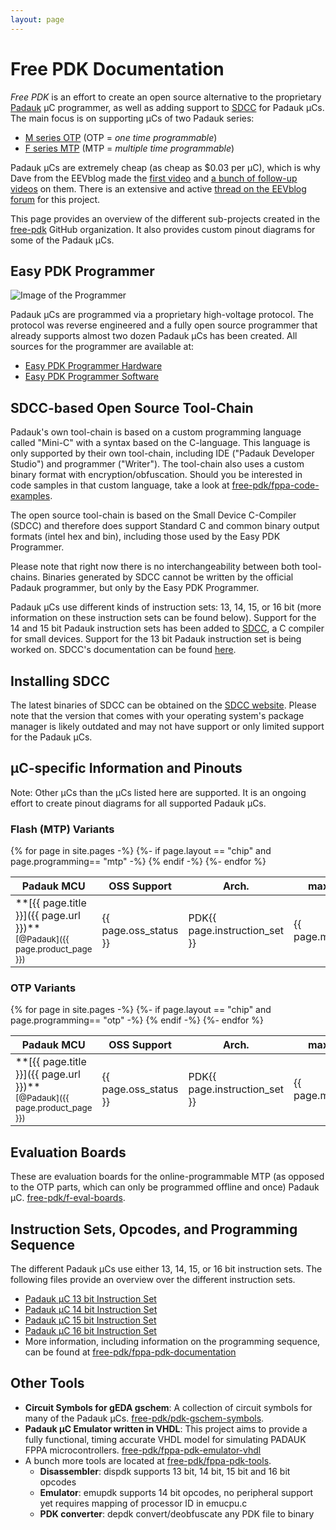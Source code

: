```yaml
---
layout: page
---
```


# Free PDK Documentation

*Free PDK* is an effort to create an open source alternative to the proprietary
[Padauk](http://www.padauk.com.tw/index_en.aspx) µC programmer,
as well as adding support to [SDCC](http://sdcc.sourceforge.net/) for Padauk µCs.
The main focus is on supporting µCs of two Padauk series:
- [M series OTP](http://www.padauk.com.tw/en/product/index.aspx?kind=41) (OTP = *one time programmable*)
- [F series MTP](http://www.padauk.com.tw/en/product/index.aspx?kind=42) (MTP = *multiple time programmable*)

Padauk µCs are extremely cheap (as cheap as $0.03 per µC), which is why
Dave from the EEVblog made the [first video](https://youtu.be/VYhAGnsnO7w)
and [a bunch of follow-up videos](https://www.youtube.com/watch?v=r45r4rV5JOI&list=PLvOlSehNtuHsiF93KOLoF1KAHArmIW9lC) on them.
There is an extensive and active
[thread on the EEVblog forum](http://eevblog.com/forum/blog/eevblog-1144-padauk-programmer-reverse-engineering/)
for this project.

This page provides an overview of the different sub-projects created in the [free-pdk](https://github.com/free-pdk)
GitHub organization. It also provides custom pinout diagrams for some of the Padauk µCs.

## Easy PDK Programmer

![Image of the Programmer](https://github.com/free-pdk/easy-pdk-programmer-hardware/blob/master/easypdkprogrammer.jpg?raw=true)

Padauk µCs are programmed via a proprietary high-voltage protocol.
The protocol was reverse engineered and a fully open source programmer that already supports almost two dozen Padauk µCs has been created.
All sources for the programmer are available at:

- [Easy PDK Programmer Hardware](https://github.com/free-pdk/easy-pdk-programmer-hardware)
- [Easy PDK Programmer Software](https://github.com/free-pdk/easy-pdk-programmer-software)

## SDCC-based Open Source Tool-Chain

Padauk's own tool-chain is based on a custom programming language called "Mini-C" with a syntax based on the C-language. This language is only supported by their own tool-chain, including IDE ("Padauk Developer Studio") and programmer ("Writer"). The tool-chain also uses a custom binary format with encryption/obfuscation. Should you be interested in code samples in that custom language, take a look at [free-pdk/fppa-code-examples](https://github.com/free-pdk/fppa-code-examples).

The open source tool-chain is based on the Small Device C-Compiler (SDCC) and therefore does support Standard C and common binary output formats (intel hex and bin), including those used by the Easy PDK Programmer. 

Please note that right now there is no interchangeability between both tool-chains. Binaries generated by SDCC cannot be written by the official Padauk programmer, but only by the Easy PDK Programmer.

Padauk µCs use different kinds of instruction sets: 13, 14, 15, or 16 bit
(more information on these instruction sets can be found below).
Support for the 14 and 15 bit Padauk instruction sets has been added to
[SDCC](http://sdcc.sourceforge.net/), a C compiler for small devices.
Support for the 13 bit Padauk instruction set is being worked on.
SDCC's documentation can be found [here](http://sdcc.sourceforge.net/doc/sdccman.pdf).

## Installing SDCC

The latest binaries of SDCC can be obtained on the [SDCC website](http://sdcc.sourceforge.net/). Please note that the version that comes with your operating system's package manager is likely outdated and may not have support or only limited support for the Padauk µCs. 

## µC-specific Information and Pinouts

Note: Other µCs than the µCs listed here are supported.
It is an ongoing effort to create pinout diagrams for all supported Padauk µCs.

### Flash (MTP) Variants ###

<div class="table-responsive">
<table>

<thead>
<tr class="header">
<th>Padauk MCU</th>
<th>OSS Support</th>
<th>Arch.</th>
<th>max IO</th>
<th>ROM</th>
<th>RAM</th>
<th>Timers</th>
<th>PWM</th>
<th>CMP</th>
<th>ADC</th>
<th>Special</th>
</tr>
</thead>

<tbody>
{% for page in site.pages -%}
{%- if page.layout == "chip" and page.programming== "mtp" -%}
<tr>
<td markdown="span">**[{{ page.title }}]({{ page.url }})**<br><small>[@Padauk]({{ page.product_page }})</small></td>
<td>{{ page.oss_status }}</td>
<td>PDK{{ page.instruction_set }}</td>
<td>{{ page.maxio}}</td>
<td>{{ page.rom_size }}</td>
<td>{{ page.ram_size }}</td>
<td>{{ page.timers}}</td>
<td>{{ page.PWM}}</td>
<td>{{ page.Comp}}</td>
<td>{{ page.ADC}}</td>
<td>{{ page.Special}}</td>
</tr>
{% endif -%}
{%- endfor %}
</tbody>
</table>
</div>

### OTP Variants ###

<div class="table-responsive">
<table>
<thead>
<tr class="header">
<th>Padauk MCU</th>
<th>OSS Support</th>
<th>Arch.</th>
<th>max IO</th>
<th>ROM</th>
<th>RAM</th>
<th>Timers</th>
<th>PWM</th>
<th>CMP</th>
<th>ADC</th>
<th>Special</th>
</tr>
</thead>
<tbody>
{% for page in site.pages -%}
{%- if page.layout == "chip" and page.programming== "otp" -%}
<tr>
<td markdown="span">**[{{ page.title }}]({{ page.url }})**<br><small>[@Padauk]({{ page.product_page }})</small></td>
<td>{{ page.oss_status }}</td>
<td>PDK{{ page.instruction_set }}</td>
<td>{{ page.maxio}}</td>
<td>{{ page.rom_size }}</td>
<td>{{ page.ram_size }}</td>
<td>{{ page.timers}}</td>
<td>{{ page.PWM}}</td>
<td>{{ page.Comp}}</td>
<td>{{ page.ADC}}</td>
<td>{{ page.Special}}</td>
</tr>
{% endif -%}
{%- endfor %}
</tbody>
</table>
</div>

## Evaluation Boards

These are evaluation boards for the online-programmable MTP (as opposed to the OTP parts, which can only be programmed offline and once) Padauk µC.
[free-pdk/f-eval-boards](https://github.com/free-pdk/f-eval-boards).

## Instruction Sets, Opcodes, and Programming Sequence

The different Padauk µCs use either 13, 14, 15, or 16 bit instruction sets.
The following files provide an overview over the different instruction sets.

- [Padauk µC 13 bit Instruction Set](PADAUK_FPPA_13_bit_instruction_set.html)
- [Padauk µC 14 bit Instruction Set](PADAUK_FPPA_14_bit_instruction_set.html)
- [Padauk µC 15 bit Instruction Set](PADAUK_FPPA_15_bit_instruction_set.html)
- [Padauk µC 16 bit Instruction Set](PADAUK_FPPA_16_bit_instruction_set.html)
- More information, including information on the programming sequence, can be found at
  [free-pdk/fppa-pdk-documentation](https://github.com/free-pdk/fppa-pdk-documentation)

## Other Tools

- **Circuit Symbols for gEDA gschem**:
  A collection of circuit symbols for many of the Padauk µCs.
  [free-pdk/pdk-gschem-symbols](https://github.com/free-pdk/pdk-gschem-symbols).
- **Padauk µC Emulator written in VHDL**:
  This project aims to provide a fully functional, timing accurate VHDL model for simulating PADAUK FPPA microcontrollers.
  [free-pdk/fppa-pdk-emulator-vhdl](https://github.com/free-pdk/fppa-pdk-emulator-vhdl)
- A bunch more tools are located at
  [free-pdk/fppa-pdk-tools](https://github.com/free-pdk/fppa-pdk-tools).
  - **Disassembler**: dispdk supports 13 bit, 14 bit, 15 bit and 16 bit opcodes
  - **Emulator**: emupdk supports 14 bit opcodes, no peripheral support yet requires mapping of processor ID in emucpu.c
  - **PDK converter**: depdk convert/deobfuscate any PDK file to binary
